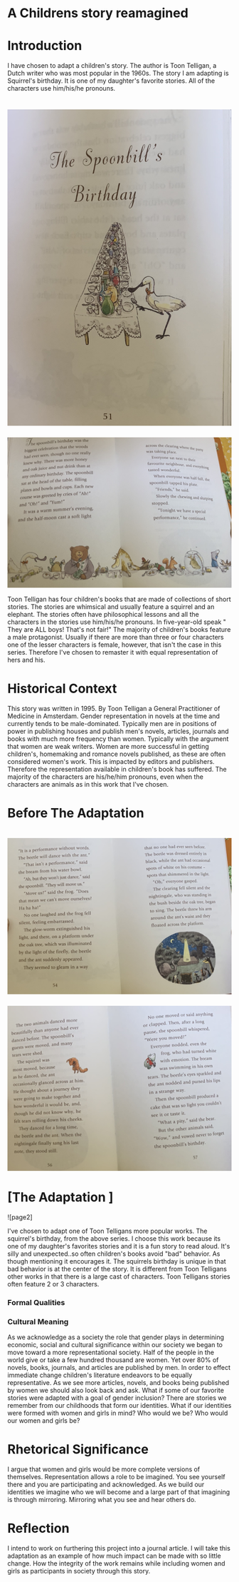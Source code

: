 # A Childrens story reamagined

# Introduction 

I have chosen to adapt a children's story.  The author is Toon Telligan, a Dutch writer who was most popular in the 1960s.  The story I am adapting is Squirrel's birthday.  It is one of my daughter's favorite stories. All of the characters use him/his/he pronouns.

# ![The spoonbill's birthday](coverpage.jpg)
![The first page](1stpage.jpg)

Toon Telligan has four children's books that are made of collections of short stories. The stories are whimsical and usually feature a squirrel and an elephant.  The stories often have philosophical lessons and all the characters in the stories use him/his/he pronouns.  In five-year-old speak " They are ALL boys! That's not fair!" The majority of children's books feature a male protagonist.  Usually if there are more than three or four characters one of the lesser characters is female, however, that isn't the case in this series. Therefore I've chosen to remaster it with equal representation of hers and his.

# Historical Context  

This story was written in 1995.  By Toon Telligan a General Practitioner of Medicine in Amsterdam.  Gender representation in novels at the time and currently tends to be male-dominated.  Typically men are in positions of power in publishing houses and publish men's novels, articles, journals and books with much more frequency than women.  Typically with the argument that women are weak writers. Women are more successful in getting children's, homemaking and romance novels published, as these are often considered women's work. This is impacted by editors and publishers. Therefore the representation available in children's book has suffered.  The majority of the characters are his/he/him pronouns, even when the characters are animals as in this work that I've chosen. 
# Before The Adaptation

# ![Before The Adaptation](page2.jpg)
![final page](finalpage.jpg)

# [The Adaptation ]
![page2]

I've chosen to adapt one of Toon Telligans more popular works.  The squirrel's birthday, from the above series.  I choose this work because its one of my daughter's favorites stories and it is a fun story to read aloud.  It's silly and unexpected..so often children's books avoid "bad" behavior.  As though mentioning it encourages it.  The squirrels birthday is unique in that bad behavior is at the center of the story. It is different from Toon Telligans other works in that there is a large cast of characters.  Toon Telligans stories often feature 2 or 3 characters. 

### Formal Qualities 



### Cultural Meaning 

As we acknowledge as a society the role that gender plays in determining economic, social and cultural significance within our society we began to move toward a more representational society.  Half of the people in the world give or take a few hundred thousand are women. Yet over 80% of novels, books, journals, and articles are published by men.  In order to effect immediate change children's literature endeavors to be equally representative.  As we see more articles, novels, and books being published by women we should also look back and ask.  What if some of our favorite stories were adapted with a goal of gender inclusion? There are stories we remember from our childhoods that form our identities.  What if our identities were formed with women and girls in mind? Who would we be? Who would our women and girls be? 

# Rhetorical Significance  
I argue that women and girls would be more complete versions of themselves.  Representation allows a role to be imagined. You see yourself there and you are participating and acknowledged.  As we build our identities we imagine who we will become and a large part of that imagining is through mirroring.  Mirroring what you see and hear others do. 



# Reflection 

I intend to work on furthering this project into a journal article.  I will take this adaptation as an example of how much impact can be made with so little change. How the integrity of the work remains while including women and girls as participants in society through this story.
